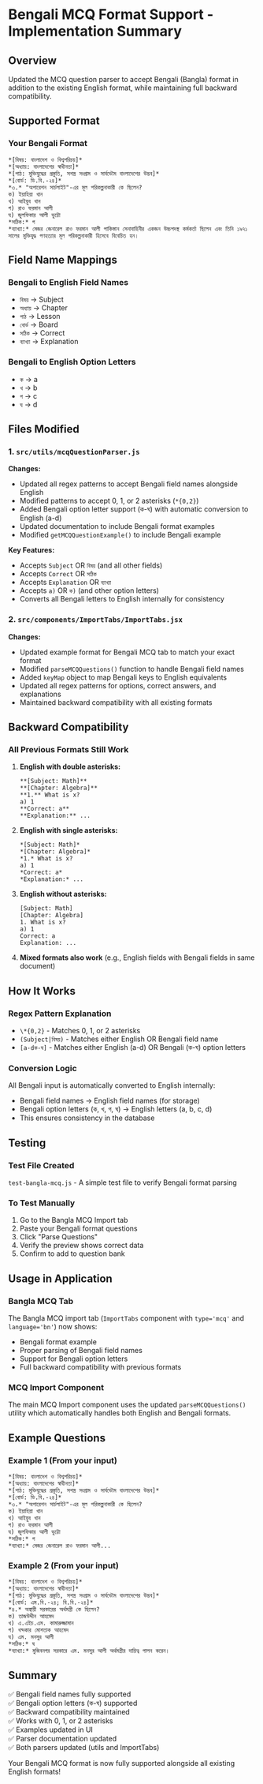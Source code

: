 # Bengali MCQ Format Support - Implementation Summary

## Overview
Updated the MCQ question parser to accept Bengali (Bangla) format in addition to the existing English format, while maintaining full backward compatibility.

## Supported Format

### Your Bengali Format
```
*[বিষয়: বাংলাদেশ ও বিশ্বপরিচয়]*  
*[অধ্যায়: বাংলাদেশের স্বাধীনতা]*  
*[পাঠ: মুক্তিযুদ্ধের প্রস্তুতি, সশস্ত্র সংগ্রাম ও সার্বভৌম বাংলাদেশের উদ্ভব]*  
*[বোর্ড: ডি.বি.-২৪]*  
*৩.* "অপারেশন সার্চলাইট"-এর মূল পরিকল্পনাকারী কে ছিলেন?  
ক) ইয়াহিয়া খান  
খ) আইয়ুব খান  
গ) রাও ফরমান আলী  
ঘ) জুলফিকার আলী ভুট্টো  
*সঠিক:* গ  
*ব্যাখ্যা:* মেজর জেনারেল রাও ফরমান আলী পাকিস্তান সেনাবাহিনীর একজন উচ্চপদস্থ কর্মকর্তা ছিলেন এবং তিনি ১৯৭১ সালের মুক্তিযুদ্ধ গণহত্যার মূল পরিকল্পনাকারী হিসেবে বিবেচিত হন।
```

## Field Name Mappings

### Bengali to English Field Names
- `বিষয়` → Subject
- `অধ্যায়` → Chapter
- `পাঠ` → Lesson
- `বোর্ড` → Board
- `সঠিক` → Correct
- `ব্যাখ্যা` → Explanation

### Bengali to English Option Letters
- `ক` → a
- `খ` → b
- `গ` → c
- `ঘ` → d

## Files Modified

### 1. `src/utils/mcqQuestionParser.js`
**Changes:**
- Updated all regex patterns to accept Bengali field names alongside English
- Modified patterns to accept 0, 1, or 2 asterisks (`*{0,2}`)
- Added Bengali option letter support (ক-ঘ) with automatic conversion to English (a-d)
- Updated documentation to include Bengali format examples
- Modified `getMCQQuestionExample()` to include Bengali example

**Key Features:**
- Accepts `Subject` OR `বিষয়` (and all other fields)
- Accepts `Correct` OR `সঠিক`
- Accepts `Explanation` OR `ব্যাখ্যা`
- Accepts `a)` OR `ক)` (and other option letters)
- Converts all Bengali letters to English internally for consistency

### 2. `src/components/ImportTabs/ImportTabs.jsx`
**Changes:**
- Updated example format for Bengali MCQ tab to match your exact format
- Modified `parseMCQQuestions()` function to handle Bengali field names
- Added `keyMap` object to map Bengali keys to English equivalents
- Updated all regex patterns for options, correct answers, and explanations
- Maintained backward compatibility with all existing formats

## Backward Compatibility

### All Previous Formats Still Work
1. **English with double asterisks:**
   ```
   **[Subject: Math]**
   **[Chapter: Algebra]**
   **1.** What is x?
   a) 1
   **Correct: a**
   **Explanation:** ...
   ```

2. **English with single asterisks:**
   ```
   *[Subject: Math]*
   *[Chapter: Algebra]*
   *1.* What is x?
   a) 1
   *Correct: a*
   *Explanation:* ...
   ```

3. **English without asterisks:**
   ```
   [Subject: Math]
   [Chapter: Algebra]
   1. What is x?
   a) 1
   Correct: a
   Explanation: ...
   ```

4. **Mixed formats also work** (e.g., English fields with Bengali fields in same document)

## How It Works

### Regex Pattern Explanation
- `\*{0,2}` - Matches 0, 1, or 2 asterisks
- `(Subject|বিষয়)` - Matches either English OR Bengali field name
- `[a-dক-ঘ]` - Matches either English (a-d) OR Bengali (ক-ঘ) option letters

### Conversion Logic
All Bengali input is automatically converted to English internally:
- Bengali field names → English field names (for storage)
- Bengali option letters (ক, খ, গ, ঘ) → English letters (a, b, c, d)
- This ensures consistency in the database

## Testing

### Test File Created
`test-bangla-mcq.js` - A simple test file to verify Bengali format parsing

### To Test Manually
1. Go to the Bangla MCQ Import tab
2. Paste your Bengali format questions
3. Click "Parse Questions"
4. Verify the preview shows correct data
5. Confirm to add to question bank

## Usage in Application

### Bangla MCQ Tab
The Bangla MCQ import tab (`ImportTabs` component with `type='mcq'` and `language='bn'`) now shows:
- Bengali format example
- Proper parsing of Bengali field names
- Support for Bengali option letters
- Full backward compatibility with previous formats

### MCQ Import Component
The main MCQ Import component uses the updated `parseMCQQuestions()` utility which automatically handles both English and Bengali formats.

## Example Questions

### Example 1 (From your input)
```
*[বিষয়: বাংলাদেশ ও বিশ্বপরিচয়]*  
*[অধ্যায়: বাংলাদেশের স্বাধীনতা]*  
*[পাঠ: মুক্তিযুদ্ধের প্রস্তুতি, সশস্ত্র সংগ্রাম ও সার্বভৌম বাংলাদেশের উদ্ভব]*  
*[বোর্ড: ডি.বি.-২৪]*  
*৩.* "অপারেশন সার্চলাইট"-এর মূল পরিকল্পনাকারী কে ছিলেন?  
ক) ইয়াহিয়া খান  
খ) আইয়ুব খান  
গ) রাও ফরমান আলী  
ঘ) জুলফিকার আলী ভুট্টো  
*সঠিক:* গ  
*ব্যাখ্যা:* মেজর জেনারেল রাও ফরমান আলী...
```

### Example 2 (From your input)
```
*[বিষয়: বাংলাদেশ ও বিশ্বপরিচয়]*  
*[অধ্যায়: বাংলাদেশের স্বাধীনতা]*  
*[পাঠ: মুক্তিযুদ্ধের প্রস্তুতি, সশস্ত্র সংগ্রাম ও সার্বভৌম বাংলাদেশের উদ্ভব]*  
*[বোর্ড: এম.বি.-২৪; বি.বি.-২৪]*  
*৪.* অস্থায়ী সরকারের অর্থমন্ত্রী কে ছিলেন?  
ক) তাজউদ্দীন আহমেদ  
খ) এ.এইচ.এম. কামারুজ্জামান  
গ) খন্দকার মোশতাক আহমেদ  
ঘ) এম. মনসুর আলী  
*সঠিক:* ঘ  
*ব্যাখ্যা:* মুজিবনগর সরকারে এম. মনসুর আলী অর্থমন্ত্রীর দায়িত্ব পালন করেন।
```

## Summary
✅ Bengali field names fully supported  
✅ Bengali option letters (ক-ঘ) supported  
✅ Backward compatibility maintained  
✅ Works with 0, 1, or 2 asterisks  
✅ Examples updated in UI  
✅ Parser documentation updated  
✅ Both parsers updated (utils and ImportTabs)  

Your Bengali MCQ format is now fully supported alongside all existing English formats!
